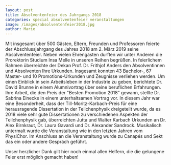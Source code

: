 ```yaml
---
layout: post
title: Absolventenfeier des Jahrgangs 2018
categories: special absolventenfeier veranstaltungen
image: /images/absolventenfeier2018.jpg
author: Marie
---
```




Mit insgesamt über 500 Gästen, Eltern, Freunden und Professoren feierte der Abschlussjahrgang 
des Jahres 2018 am 2. März 2019 seine Absolventenfeier.
Neben vielen Ehrengästen durften wir unter Anderen die Prorektorin Studium Insa Melle in unseren Reihen begrüßen.
In feierlichem Rahmen überreichte der Dekan Prof. Dr. Frithjof Anders den Absolventinnen und Absolventen Ihre Urkunden.
Insgesamt konnten 43 Bachelor-, 67 Master- und 10 Promotions-Urkunden und Zeugnisse verliehen werden.
Um einen Einblick in sein Arbeitsleben in der Industrie zu geben, berichtete Dr. David Brunne in einem Alumnivortrag 
über seine beruflichen Erfahrungen.
Ihre Arbeit, die den Preis der "Besten Promotion 2018" gewann, stellte Dr. Sabrina Einecke in einem unterhaltsamen Vortrag vor.
In diesem Jahr war eine Besonderheit, dass der Till-Moritz-Karbach-Preis für eine herausragende Dissertation in der Teilchenphysik 
dreigeteilt wurde, da es 2018 viele sehr gute Dissertationen zu verschiedenen Aspekten der Teilchenphysik gab, überreichten 
Jutta und Walter Karbach Urkunden an Dr. Alex Birnkraut, Dr. Laura Gavardi und Dr. Alexander Sandrock. 
Musikalisch untermalt wurde die Veranstaltung wie in den letzten Jahren vom PhysiChor.
Im Anschluss an die Veranstaltung wurde zu Canapés und Sekt das ein oder andere Gespräch geführt.

Unser herzlicher Dank gilt hier noch einmal allen Helfern, die die gelungene Feier erst möglich gemacht haben!

